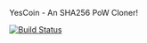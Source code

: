YesCoin - An SHA256 PoW Cloner!

[![Build Status](https://travis-ci.org/RazorLove/yescoin.png?branch=master)](https://travis-ci.org/RazorLove/yescoin)

